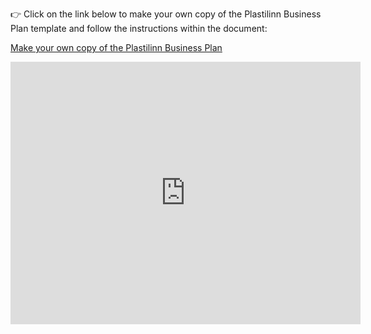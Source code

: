 <p>👉 Click on the link below to make your own copy of the Plastilinn Business Plan template and follow the instructions within the document:</p>

<a href="https://docs.google.com/document/d/1hZoxLxA35uPPNICqaKX-MnQN7w-AsnZQyxUS3c_IztQ/copy" target="_blank">Make your own copy of the Plastilinn Business Plan</a>

<iframe width="560" height="420" src="https://www.youtube.com/embed/4j7zdngUxpk?si=DkVqGXhgJERdad0E" title="YouTube video player" frameborder="0" allow="accelerometer; autoplay; clipboard-write; encrypted-media; gyroscope; picture-in-picture; web-share" referrerpolicy="strict-origin-when-cross-origin" allowfullscreen></iframe>    